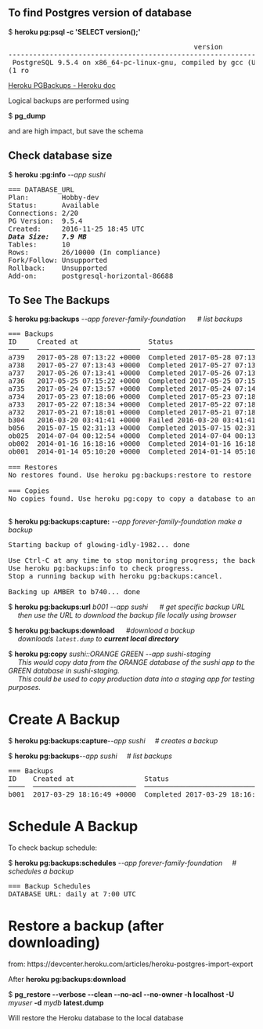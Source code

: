 <h2>To find Postgres version of database</h2>   
$ <b>heroku pg:psql -c 'SELECT version();'</b>
<pre>
                                             version                                             
-------------------------------------------------------------------------------------------------
 PostgreSQL 9.5.4 on x86_64-pc-linux-gnu, compiled by gcc (Ubuntu 4.8.2-19ubuntu1) 4.8.2, 64-bit
(1 ro
</pre>

[Heroku PGBackups - Heroku doc](https://devcenter.heroku.com/articles/heroku-postgres-backups)

Logical backups are performed using  

$ <b>pg_dump</b>  

and are high impact,  but save the schema


<h2>Check database size</h2>
$ <b>heroku :pg:info</b> <em>--app sushi</em>
<pre>
=== DATABASE_URL
Plan:        Hobby-dev
Status:      Available
Connections: 2/20
PG Version:  9.5.4
Created:     2016-11-25 18:45 UTC
<b><em>Data Size:   7.9 MB</em></b>
Tables:      10
Rows:        26/10000 (In compliance)
Fork/Follow: Unsupported
Rollback:    Unsupported
Add-on:      postgresql-horizontal-86688
</pre>

<h2>To See The Backups</h2>

$ <b>heroku pg:backups</b> <em>--app forever-family-foundation</em>  <em>&nbsp;&nbsp;&nbsp;&nbsp;&nbsp;# list backups</em>   
<pre>
=== Backups
ID     Created at                 Status                               Size      Database
─────  ─────────────────────────  ───────────────────────────────────  ────────  ────────
a739   2017-05-28 07:13:22 +0000  Completed 2017-05-28 07:13:55 +0000  1.80MB    AMBER
a738   2017-05-27 07:13:43 +0000  Completed 2017-05-27 07:13:57 +0000  1.80MB    AMBER
a737   2017-05-26 07:13:41 +0000  Completed 2017-05-26 07:13:45 +0000  1.80MB    AMBER
a736   2017-05-25 07:15:22 +0000  Completed 2017-05-25 07:15:47 +0000  1.80MB    AMBER
a735   2017-05-24 07:13:57 +0000  Completed 2017-05-24 07:14:26 +0000  1.78MB    AMBER
a734   2017-05-23 07:18:06 +0000  Completed 2017-05-23 07:18:10 +0000  1.78MB    AMBER
a733   2017-05-22 07:18:34 +0000  Completed 2017-05-22 07:18:35 +0000  1.78MB    AMBER
a732   2017-05-21 07:18:01 +0000  Completed 2017-05-21 07:18:03 +0000  1.78MB    AMBER
b304   2016-03-20 03:41:41 +0000  Failed 2016-03-20 03:41:41 +0000     0.00B     AMBER
b056   2015-07-15 02:31:13 +0000  Completed 2015-07-15 02:31:15 +0000  1.26MB    AMBER
ob025  2014-07-04 00:12:54 +0000  Completed 2014-07-04 00:13:01 +0000  976.56kB  AMBER
ob002  2014-01-16 16:18:16 +0000  Completed 2014-01-16 16:18:21 +0000  891.41kB  ONYX
ob001  2014-01-14 05:10:20 +0000  Completed 2014-01-14 05:10:28 +0000  176.56kB  ONYX

=== Restores
No restores found. Use heroku pg:backups:restore to restore a backup

=== Copies
No copies found. Use heroku pg:copy to copy a database to another

</pre>

$ <b>heroku pg:backups:capture:</b> <em>--app forever-family-foundation</em>     <em>make a backup</em>
<pre>
Starting backup of glowing-idly-1982... done

Use Ctrl-C at any time to stop monitoring progress; the backup will continue running.
Use heroku pg:backups:info to check progress.
Stop a running backup with heroku pg:backups:cancel.

Backing up AMBER to b740... done
</pre>
$ <b>heroku pg:backups:url</b> <em>b001 --app sushi</em> <em>&nbsp;&nbsp;&nbsp;&nbsp;&nbsp;# get specific backup URL</em>   
&nbsp;&nbsp;&nbsp;&nbsp;&nbsp;<em>then use the URL to download the backup file locally using browser</em>

$ <b>heroku pg:backups:download</b>    <em>&nbsp;&nbsp;&nbsp;&nbsp;&nbsp;#download a backup</em>   
&nbsp;&nbsp;&nbsp;&nbsp;&nbsp;<em>downloads `latest.dump` to <b>current local directory</b></em>  

$ <b>heroku pg:copy</b> <em>sushi::ORANGE GREEN --app sushi-staging</em>  
&nbsp;&nbsp;&nbsp;&nbsp;&nbsp;<em>This would copy data from the ORANGE database of the sushi app to the GREEN database in sushi-staging.   
&nbsp;&nbsp;&nbsp;&nbsp;&nbsp;This could be used to copy production data into a staging app for testing purposes.</em>


<h1>Create A Backup</h1>   

$ <b>heroku pg:backups:capture</b><em>--app sushi</em>&nbsp;&nbsp;&nbsp;&nbsp;&nbsp;<em># creates a backup</em> 

$ <b>heroku pg:backups</b><em>--app sushi</em>&nbsp;&nbsp;&nbsp;&nbsp;&nbsp;<em># list backups</em> 
<pre>
=== Backups
ID    Created at                 Status                               Size     Database
────  ─────────────────────────  ───────────────────────────────────  ───────  ────────
b001  2017-03-29 18:16:49 +0000  Completed 2017-03-29 18:16:51 +0000  20.11kB  DATABASE
</pre>

<h1>Schedule A Backup</h1>
To check backup schedule:  

$ <b>heroku pg:backups:schedules</b> <em>--app forever-family-foundation</em>&nbsp;&nbsp;&nbsp;&nbsp;&nbsp;<em># schedules a backup</em> 
<pre>
=== Backup Schedules
DATABASE_URL: daily at 7:00 UTC
</pre>

<h1>Restore a backup (after downloading)</h1>   
from: https://devcenter.heroku.com/articles/heroku-postgres-import-export   

After <b>heroku pg:backups:download</b>   

$ <b>pg_restore --verbose --clean --no-acl --no-owner -h localhost -U</b> <em>myuser</em> <b>-d</b> <em>mydb</em> <b>latest.dump</b>  

Will restore the Heroku database to the local database
